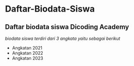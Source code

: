 Daftar-Biodata-Siswa
==
Daftar biodata siswa Dicoding Academy
--
*biodata siswa terdiri dari 3 angkata yaitu sebagai berikut*
- Angkatan 2021
- Angkatan 2022
- Angkatan 2023

